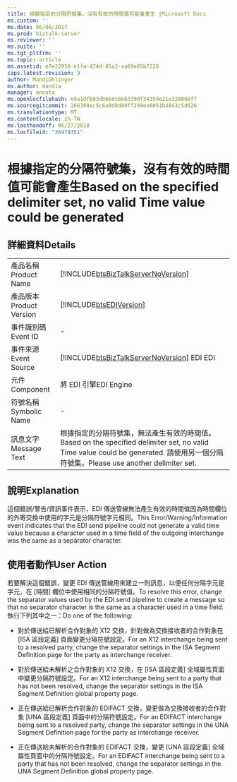 ```yaml
---
title: 根據指定的分隔符號集，沒有有效的時間值可能會產生 |Microsoft Docs
ms.custom: ''
ms.date: 06/08/2017
ms.prod: biztalk-server
ms.reviewer: ''
ms.suite: ''
ms.tgt_pltfrm: ''
ms.topic: article
ms.assetid: e7e22958-e1fa-474d-85a2-aa69e05b7228
caps.latest.revision: 9
author: MandiOhlinger
ms.author: mandia
manager: anneta
ms.openlocfilehash: e9a1dfb93db66dc6bb339df34359e21e328066ff
ms.sourcegitcommit: 266308ec5c6a9d8d80ff298ee6051b4843c5d626
ms.translationtype: MT
ms.contentlocale: zh-TW
ms.lasthandoff: 06/27/2018
ms.locfileid: "36979351"
---
```

# <a name="based-on-the-specified-delimiter-set-no-valid-time-value-could-be-generated"></a><span data-ttu-id="a3abb-102">根據指定的分隔符號集，沒有有效的時間值可能會產生</span><span class="sxs-lookup"><span data-stu-id="a3abb-102">Based on the specified delimiter set, no valid Time value could be generated</span></span>
## <a name="details"></a><span data-ttu-id="a3abb-103">詳細資料</span><span class="sxs-lookup"><span data-stu-id="a3abb-103">Details</span></span>  
  
|                 |                                                                                                                 |
|-----------------|-----------------------------------------------------------------------------------------------------------------|
|  <span data-ttu-id="a3abb-104">產品名稱</span><span class="sxs-lookup"><span data-stu-id="a3abb-104">Product Name</span></span>   |               [!INCLUDE[btsBizTalkServerNoVersion](../includes/btsbiztalkservernoversion-md.md)]                |
| <span data-ttu-id="a3abb-105">產品版本</span><span class="sxs-lookup"><span data-stu-id="a3abb-105">Product Version</span></span> |                           [!INCLUDE[btsEDIVersion](../includes/btsediversion-md.md)]                            |
|    <span data-ttu-id="a3abb-106">事件識別碼</span><span class="sxs-lookup"><span data-stu-id="a3abb-106">Event ID</span></span>     |                                                        -                                                        |
|  <span data-ttu-id="a3abb-107">事件來源</span><span class="sxs-lookup"><span data-stu-id="a3abb-107">Event Source</span></span>   |             [!INCLUDE[btsBizTalkServerNoVersion](../includes/btsbiztalkservernoversion-md.md)]<span data-ttu-id="a3abb-108"> EDI</span><span class="sxs-lookup"><span data-stu-id="a3abb-108"> EDI</span></span>              |
|    <span data-ttu-id="a3abb-109">元件</span><span class="sxs-lookup"><span data-stu-id="a3abb-109">Component</span></span>    |                                                   <span data-ttu-id="a3abb-110">將 EDI 引擎</span><span class="sxs-lookup"><span data-stu-id="a3abb-110">EDI Engine</span></span>                                                    |
|  <span data-ttu-id="a3abb-111">符號名稱</span><span class="sxs-lookup"><span data-stu-id="a3abb-111">Symbolic Name</span></span>  |                                                        -                                                        |
|  <span data-ttu-id="a3abb-112">訊息文字</span><span class="sxs-lookup"><span data-stu-id="a3abb-112">Message Text</span></span>   | <span data-ttu-id="a3abb-113">根據指定的分隔符號集，無法產生有效的時間值。</span><span class="sxs-lookup"><span data-stu-id="a3abb-113">Based on the specified delimiter set, no valid Time value could be generated.</span></span> <span data-ttu-id="a3abb-114">請使用另一個分隔符號集。</span><span class="sxs-lookup"><span data-stu-id="a3abb-114">Please use another delimiter set.</span></span> |
  
## <a name="explanation"></a><span data-ttu-id="a3abb-115">說明</span><span class="sxs-lookup"><span data-stu-id="a3abb-115">Explanation</span></span>  
 <span data-ttu-id="a3abb-116">這個錯誤/警告/資訊事件表示，EDI 傳送管線無法產生有效的時間值因為時間欄位的外寄交換中使用的字元是分隔符號字元相同。</span><span class="sxs-lookup"><span data-stu-id="a3abb-116">This Error/Warning/Information event indicates that the EDI send pipeline could not generate a valid time value because a character used in a time field of the outgoing interchange was the same as a separator character.</span></span>  
  
## <a name="user-action"></a><span data-ttu-id="a3abb-117">使用者動作</span><span class="sxs-lookup"><span data-stu-id="a3abb-117">User Action</span></span>  
 <span data-ttu-id="a3abb-118">若要解決這個錯誤，變更 EDI 傳送管線用來建立一則訊息，以便任何分隔字元是字元，在 [時間] 欄位中使用相同的分隔符號值。</span><span class="sxs-lookup"><span data-stu-id="a3abb-118">To resolve this error, change the separator values used by the EDI send pipeline to create a message so that no separator character is the same as a character used in a time field.</span></span> <span data-ttu-id="a3abb-119">執行下列其中之一：</span><span class="sxs-lookup"><span data-stu-id="a3abb-119">Do one of the following:</span></span>  
  
-   <span data-ttu-id="a3abb-120">對於傳送給已解析合作對象的 X12 交換，針對做為交換接收者的合作對象在 [ISA 區段定義] 頁面變更分隔符號設定。</span><span class="sxs-lookup"><span data-stu-id="a3abb-120">For an X12 interchange being sent to a resolved party, change the separator settings in the ISA Segment Definition page for the party as interchange receiver.</span></span>  
  
-   <span data-ttu-id="a3abb-121">對於傳送給未解析之合作對象的 X12 交換，在 [ISA 區段定義] 全域屬性頁面中變更分隔符號設定。</span><span class="sxs-lookup"><span data-stu-id="a3abb-121">For an X12 interchange being sent to a party that has not been resolved, change the separator settings in the ISA Segment Definition global property page.</span></span>  
  
-   <span data-ttu-id="a3abb-122">正在傳送給已解析合作對象的 EDIFACT 交換，變更做為交換接收者的合作對象 [UNA 區段定義] 頁面中的分隔符號設定。</span><span class="sxs-lookup"><span data-stu-id="a3abb-122">For an EDIFACT interchange being sent to a resolved party, change the separator settings in the UNA Segment Definition page for the party as interchange receiver.</span></span>  
  
-   <span data-ttu-id="a3abb-123">正在傳送給未解析的合作對象的 EDIFACT 交換，變更 [UNA 區段定義] 全域屬性頁面中的分隔符號設定。</span><span class="sxs-lookup"><span data-stu-id="a3abb-123">For an EDIFACT interchange being sent to a party that has not been resolved, change the separator settings in the UNA Segment Definition global property page.</span></span>